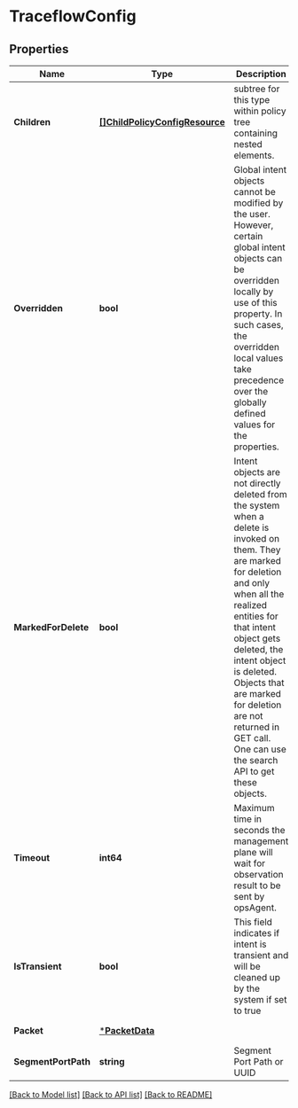 # TraceflowConfig

## Properties
Name | Type | Description | Notes
------------ | ------------- | ------------- | -------------
**Children** | [**[]ChildPolicyConfigResource**](ChildPolicyConfigResource.md) | subtree for this type within policy tree containing nested elements.  | [optional] [default to null]
**Overridden** | **bool** | Global intent objects cannot be modified by the user. However, certain global intent objects can be overridden locally by use of this property. In such cases, the overridden local values take precedence over the globally defined values for the properties.  | [optional] [default to false]
**MarkedForDelete** | **bool** | Intent objects are not directly deleted from the system when a delete is invoked on them. They are marked for deletion and only when all the realized entities for that intent object gets deleted, the intent object is deleted. Objects that are marked for deletion are not returned in GET call. One can use the search API to get these objects.  | [optional] [default to false]
**Timeout** | **int64** | Maximum time in seconds the management plane will wait for observation result to be sent by opsAgent.  | [optional] [default to 10]
**IsTransient** | **bool** | This field indicates if intent is transient and will be cleaned up by the system if set to true | [optional] [default to true]
**Packet** | [***PacketData**](PacketData.md) |  | [default to null]
**SegmentPortPath** | **string** | Segment Port Path or UUID | [default to null]

[[Back to Model list]](../README.md#documentation-for-models) [[Back to API list]](../README.md#documentation-for-api-endpoints) [[Back to README]](../README.md)

